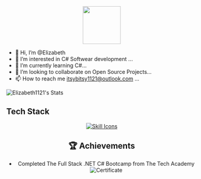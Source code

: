<div id="header" align="center">
  <img src="https://media.giphy.com/media/v1.Y2lkPTc5MGI3NjExaDM1aHRsMzR6NmZzZWs1cGJzZWNyaXVodDk5c2preGJzYjd6d2N5ciZlcD12MV9pbnRlcm5hbF9naWZfYnlfaWQmY3Q9dHM/yWnfMrmiqLQuZtFkt8/giphy.gif" width="100"/>
</div>

- 👋 Hi, I’m @Elizabeth
- 👀 I’m interested in C# Softwear development ...
- 🌱 I’m currently learning C#...
- 💞️ I’m looking to collaborate on Open Source Projects...
- 📫 How to reach me itsybitsy1121@outlook.com ...

![Elizabeth1121's Stats](https://github-readme-stats.vercel.app/api?username=Elizabeth1121&theme=vue-dark&show_icons=true&hide_border=true&count_private=true)

## Tech Stack

<div id="body" align="center">
  <p align="center">
    <a href="https://skillicons.dev">
      <img src="https://skillicons.dev/icons?i=js,cs,html,css,py,dotnet,git,github" alt="Skill Icons" />
    </a>
  </p>

  
 ## 🏆 Achievements
 - Completed The Full Stack .NET C# Bootcamp from The Tech Academy
![Certificate]([https://github](https://github.com/Elizabeth1121/ELizabeth1121/blob/main/Images/Lynch%20Graduate%20Certificate.PNG))
</div>

<!---
ELizabeth1121/ELizabeth1121 is a ✨ special ✨ repository because its `README.md` (this file) appears on your GitHub profile.
You can click the Preview link to take a look at your changes.
--->
